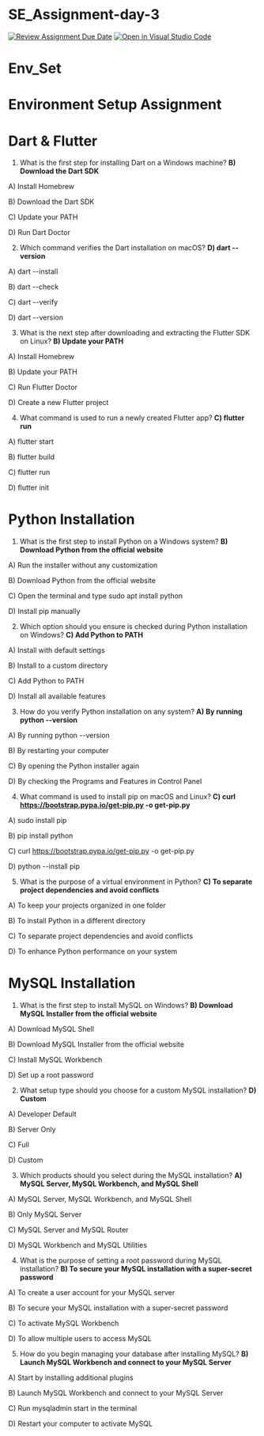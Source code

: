 # SE_Assignment-day-3
[![Review Assignment Due Date](https://classroom.github.com/assets/deadline-readme-button-22041afd0340ce965d47ae6ef1cefeee28c7c493a6346c4f15d667ab976d596c.svg)](https://classroom.github.com/a/vnsr1XuU)
[![Open in Visual Studio Code](https://classroom.github.com/assets/open-in-vscode-2e0aaae1b6195c2367325f4f02e2d04e9abb55f0b24a779b69b11b9e10269abc.svg)](https://classroom.github.com/online_ide?assignment_repo_id=16247450&assignment_repo_type=AssignmentRepo)
# Env_Set

# Environment Setup Assignment

# Dart & Flutter

1. What is the first step for installing Dart on a Windows machine? **B) Download the Dart SDK**


A) Install Homebrew

B) Download the Dart SDK

C) Update your PATH

D) Run Dart Doctor


2. Which command verifies the Dart installation on macOS? **D) dart --version**


A) dart --install

B) dart --check

C) dart --verify

D) dart --version


3. What is the next step after downloading and extracting the Flutter SDK on Linux? **B) Update your PATH**


A) Install Homebrew

B) Update your PATH

C) Run Flutter Doctor

D) Create a new Flutter project


4. What command is used to run a newly created Flutter app? **C) flutter run**

A) flutter start

B) flutter build

C) flutter run

D) flutter init


# Python Installation

1. What is the first step to install Python on a Windows system? **B) Download Python from the official website**

A) Run the installer without any customization

B) Download Python from the official website

C) Open the terminal and type sudo apt install python

D) Install pip manually

2. Which option should you ensure is checked during Python installation on Windows? **C) Add Python to PATH**

A) Install with default settings

B) Install to a custom directory

C) Add Python to PATH

D) Install all available features


3. How do you verify Python installation on any system? **A) By running python --version**

A) By running python --version

B) By restarting your computer

C) By opening the Python installer again

D) By checking the Programs and Features in Control Panel

4. What command is used to install pip on macOS and Linux? **C) curl https://bootstrap.pypa.io/get-pip.py -o get-pip.py**

A) sudo install pip

B) pip install python

C) curl https://bootstrap.pypa.io/get-pip.py -o get-pip.py

D) python --install pip


5. What is the purpose of a virtual environment in Python? **C) To separate project dependencies and avoid conflicts**

A) To keep your projects organized in one folder

B) To install Python in a different directory

C) To separate project dependencies and avoid conflicts

D) To enhance Python performance on your system

# MySQL Installation

1. What is the first step to install MySQL on Windows? **B) Download MySQL Installer from the official website**

A) Download MySQL Shell

B) Download MySQL Installer from the official website

C) Install MySQL Workbench

D) Set up a root password

2. What setup type should you choose for a custom MySQL installation? **D) Custom**

A) Developer Default

B) Server Only

C) Full

D) Custom

3. Which products should you select during the MySQL installation? **A) MySQL Server, MySQL Workbench, and MySQL Shell**

A) MySQL Server, MySQL Workbench, and MySQL Shell

B) Only MySQL Server

C) MySQL Server and MySQL Router

D) MySQL Workbench and MySQL Utilities

4. What is the purpose of setting a root password during MySQL installation? **B) To secure your MySQL installation with a super-secret password**

A) To create a user account for your MySQL server

B) To secure your MySQL installation with a super-secret password

C) To activate MySQL Workbench

D) To allow multiple users to access MySQL

5. How do you begin managing your database after installing MySQL? **B) Launch MySQL Workbench and connect to your MySQL Server**

A) Start by installing additional plugins

B) Launch MySQL Workbench and connect to your MySQL Server

C) Run mysqladmin start in the terminal

D) Restart your computer to activate MySQL
